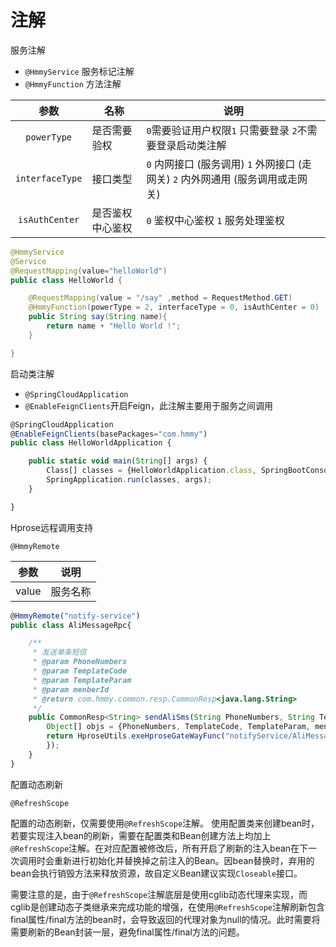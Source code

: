 # 注解

服务注解

* `@HmmyService` 服务标记注解
* `@HmmyFunction` 方法注解

|        参数       | 名称       | 说明                                                  |
| :-------------: | -------- | --------------------------------------------------- |
|   `powerType`   | 是否需要验权   | `0`需要验证用户权限`1` 只需要登录 `2`不需要登录启动类注解                  |
| `interfaceType` | 接口类型     | `0` 内网接口 (服务调用) `1` 外网接口 (走网关) `2` 内外网通用 (服务调用或走网关) |
|  `isAuthCenter` | 是否鉴权中心鉴权 | `0` 鉴权中心鉴权 `1` 服务处理鉴权                               |

```java
@HmmyService
@Service
@RequestMapping(value="helloWorld")
public class HelloWorld {

    @RequestMapping(value = "/say" ,method = RequestMethod.GET)
    @HmmyFunction(powerType = 2, interfaceType = 0, isAuthCenter = 0)
    public String say(String name){
        return name + "Hello World !";
    }

}
```

启动类注解

* `@SpringCloudApplication`
* `@EnableFeignClients`开启Feign，此注解主要用于服务之间调用

```javascript
@SpringCloudApplication
@EnableFeignClients(basePackages="com.hmmy")
public class HelloWorldApplication {

    public static void main(String[] args) {
        Class[] classes = {HelloWorldApplication.class, SpringBootConsoleApplication.class};
        SpringApplication.run(classes, args);
    }

}
```

Hprose远程调用支持

`@HmmyRemote`

| 参数    | 说明   |
| ----- | ---- |
| value | 服务名称 |

```javascript
@HmmyRemote("notify-service")
public class AliMessageRpc{

    /**
     * 发送单条短信
     * @param PhoneNumbers
     * @param TemplateCode
     * @param TemplateParam
     * @param menberId 
     * @return com.hmmy.common.resp.CommonResp<java.lang.String> 
     */
    public CommonResp<String> sendAliSms(String PhoneNumbers, String TemplateCode, String TemplateParam, Integer menberId) throws Exception {
        Object[] objs = {PhoneNumbers, TemplateCode, TemplateParam, menberId};
        return HproseUtils.exeHproseGateWayFunc("notifyService/AliMessageRpc/sendAliSms", objs, new TypeReference<CommonResp<String>>() {
        });
    }
}
```

配置动态刷新

`@RefreshScope`

配置的动态刷新，仅需要使用`@RefreshScope`注解。 使用配置类来创建bean时，若要实现注入bean的刷新，需要在配置类和Bean创建方法上均加上`@RefreshScope`注解。在对应配置被修改后，所有开启了刷新的注入bean在下一次调用时会重新进行初始化并替换掉之前注入的Bean。因bean替换时，弃用的bean会执行销毁方法来释放资源，故自定义Bean建议实现`Closeable`接口。

需要注意的是，由于`@RefreshScope`注解底层是使用cglib动态代理来实现，而cglib是创建动态子类继承来完成功能的增强，在使用`@RefreshScope`注解刷新包含final属性/final方法的bean时，会导致返回的代理对象为null的情况。此时需要将需要刷新的Bean封装一层，避免final属性/final方法的问题。
